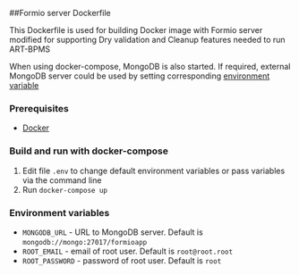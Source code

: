 ##Formio server Dockerfile

This Dockerfile is used for building Docker image with Formio server modified for supporting Dry validation and Cleanup features needed to run ART-BPMS

When using docker-compose, MongoDB is also started. If required, external MongoDB server could be used by setting corresponding [environment variable](#environment-variables)

### Prerequisites

* [Docker]

### Build and run with docker-compose
1. Edit file `.env` to change default environment variables or pass variables via the command line
1. Run `docker-compose up`

### Environment variables

* `MONGODB_URL` - URL to MongoDB server. Default is `mongodb://mongo:27017/formioapp`
* `ROOT_EMAIL` - email of root user. Default is `root@root.root`
* `ROOT_PASSWORD` - password of root user. Default is `root`

[Docker]: https://www.docker.com/